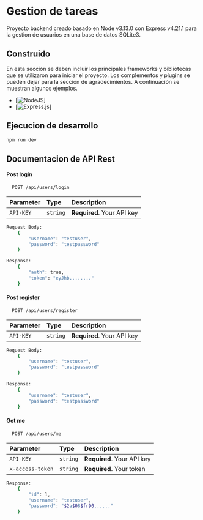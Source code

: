 # Gestion de tareas

Proyecto backend creado basado en Node v3.13.0 con Express v4.21.1 para la gestion de usuarios en una base de datos SQLite3.

## Construido

En esta sección se deben incluir los principales frameworks y bibliotecas que se utilizaron para iniciar el proyecto. Los complementos y plugins se pueden dejar para la sección de agradecimientos. A continuación se muestran algunos ejemplos.

* [![NodeJS](https://img.shields.io/badge/Node.js-6DA55F?logo=node.js&logoColor=white)]
* [![Express.js](https://img.shields.io/badge/Express.js-%23404d59.svg?logo=express&logoColor=%2361DAFB)]

## Ejecucion de desarrollo

```bash
npm run dev
```

## Documentacion de API Rest

#### Post login

```bash
  POST /api/users/login
```

| Parameter | Type     | Description                |
| :-------- | :------- | :------------------------- |
| `API-KEY` | `string` | **Required**. Your API key |

```bash
Request Body:
    {
        "username": "testuser",
        "password": "testpassword"
    }
```

```bash
Response:
    {
        "auth": true,
        "token": "eyJhb........"
    }
```

#### Post register

```bash
  POST /api/users/register
```

| Parameter | Type     | Description                |
| :-------- | :------- | :------------------------- |
| `API-KEY` | `string` | **Required**. Your API key |

```bash
Request Body:
    {
        "username": "testuser",
        "password": "testpassword"
    }
```

```bash
Response:
    {
        "username": "testuser",
        "password": "testpassword"
    }
```

#### Get me

```bash
  POST /api/users/me
```

| Parameter | Type     | Description                |
| :--------------- | :------- | :------------------------- |
| `API-KEY`        | `string` | **Required**. Your API key |
| `x-access-token` | `string` | **Required**. Your token   |

```bash
Response:
    {
        "id": 1,
        "username": "testuser",
        "password": "$2a$08$fr90......"
    }
```